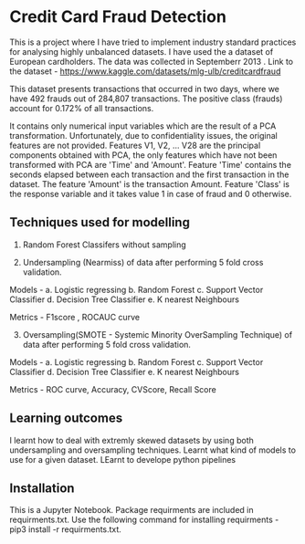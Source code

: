 # Credit Card Fraud Detection 

This is a project where I have tried to implement industry standard practices for analysing highly unbalanced datasets. I have used the a dataset of European cardholders. The data was collected in Septemberr 2013 . Link to the dataset - https://www.kaggle.com/datasets/mlg-ulb/creditcardfraud

This dataset presents transactions that occurred in two days, where we have 492 frauds out of 284,807 transactions. The positive class (frauds) account for 0.172% of all transactions.

It contains only numerical input variables which are the result of a PCA transformation. Unfortunately, due to confidentiality issues, the original features are not provided. Features V1, V2, … V28 are the principal components obtained with PCA, the only features which have not been transformed with PCA are 'Time' and 'Amount'. Feature 'Time' contains the seconds elapsed between each transaction and the first transaction in the dataset. The feature 'Amount' is the transaction Amount. Feature 'Class' is the response variable and it takes value 1 in case of fraud and 0 otherwise.


## Techniques used for modelling 

1. Random Forest Classifers without sampling 

2. Undersampling (Nearmiss) of data after performing 5 fold cross validation. 


Models -
a. Logistic regressing
b. Random Forest 
c. Support Vector Classifier
d. Decision Tree Classifier
e. K nearest Neighbours



Metrics - F1score , ROCAUC curve 

3. Oversampling(SMOTE - Systemic Minority OverSampling Technique) of data after performing 5 fold cross validation.


Models - 
a. Logistic regressing
b. Random Forest 
c. Support Vector Classifier
d. Decision Tree Classifier
e. K nearest Neighbours



Metrics - ROC curve, Accuracy, CVScore, Recall Score 

## Learning outcomes 

I learnt how to deal with extremly skewed datasets by using both undersampling and oversampling techniques. Learnt what kind of models to use for a given dataset. LEarnt to develope python pipelines 


## Installation 

This is a Jupyter Notebook. Package requirments are included in requirments.txt. Use the following command for installing requirments - pip3 install -r requirments.txt. 
